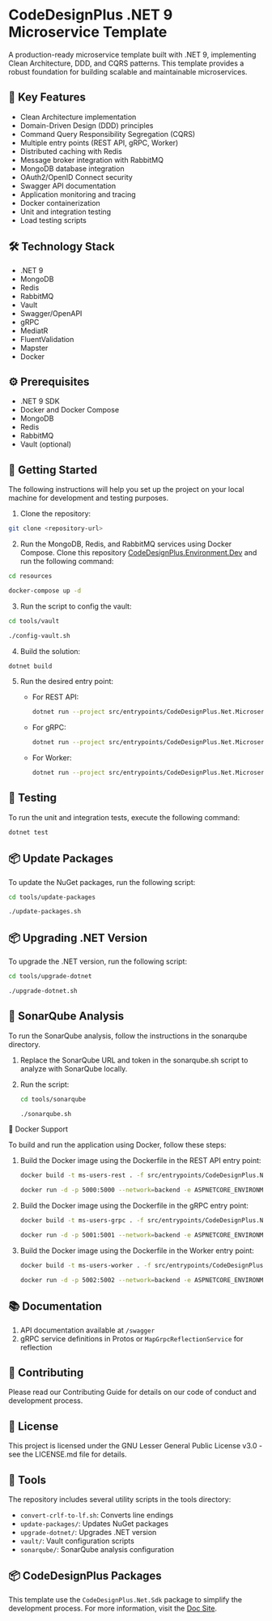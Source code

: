 # CodeDesignPlus .NET 9 Microservice Template

A production-ready microservice template built with .NET 9, implementing Clean Architecture, DDD, and CQRS patterns. This template provides a robust foundation for building scalable and maintainable microservices.

## 🚀 Key Features

- Clean Architecture implementation
- Domain-Driven Design (DDD) principles
- Command Query Responsibility Segregation (CQRS)
- Multiple entry points (REST API, gRPC, Worker)
- Distributed caching with Redis
- Message broker integration with RabbitMQ
- MongoDB database integration
- OAuth2/OpenID Connect security
- Swagger API documentation
- Application monitoring and tracing
- Docker containerization
- Unit and integration testing
- Load testing scripts

## 🛠️ Technology Stack

- .NET 9
- MongoDB
- Redis
- RabbitMQ
- Vault
- Swagger/OpenAPI
- gRPC
- MediatR
- FluentValidation
- Mapster
- Docker

## ⚙️ Prerequisites

- .NET 9 SDK
- Docker and Docker Compose
- MongoDB
- Redis
- RabbitMQ
- Vault (optional)

## 🚀 Getting Started

The following instructions will help you set up the project on your local machine for development and testing purposes.

1. Clone the repository:
```bash
git clone <repository-url>
```

2. Run the MongoDB, Redis, and RabbitMQ services using Docker Compose. Clone this repository [CodeDesignPlus.Environment.Dev](https://github.com/codedesignplus/CodeDesignPlus.Environment.Dev) and run the following command:

```bash
cd resources

docker-compose up -d
```

3. Run the script to config the vault:

```bash
cd tools/vault

./config-vault.sh
```

4. Build the solution:
```bash
dotnet build
```

5. Run the desired entry point:
   
   - For REST API:
      ```bash
      dotnet run --project src/entrypoints/CodeDesignPlus.Net.Microservice.Users.Rest
      ```

   - For gRPC:
      ```bash
      dotnet run --project src/entrypoints/CodeDesignPlus.Net.Microservice.Users.gRpc
      ```

   - For Worker:
      ```bash
      dotnet run --project src/entrypoints/CodeDesignPlus.Net.Microservice.Users.AsyncWorker
      ```

## 🧪 Testing
To run the unit and integration tests, execute the following command:

```bash
dotnet test
```

## 📦 Update Packages
To update the NuGet packages, run the following script:

```bash
cd tools/update-packages

./update-packages.sh
```

## 📦 Upgrading .NET Version

To upgrade the .NET version, run the following script:

```bash
cd tools/upgrade-dotnet

./upgrade-dotnet.sh
```

## 🧪 SonarQube Analysis

To run the SonarQube analysis, follow the instructions in the sonarqube directory.

1. Replace the SonarQube URL and token in the sonarqube.sh script to analyze with SonarQube locally.
2. Run the script:

   ```bash
   cd tools/sonarqube

   ./sonarqube.sh
   ```

🐳 Docker Support

To build and run the application using Docker, follow these steps:

1. Build the Docker image using the Dockerfile in the REST API entry point:
   ```bash
   docker build -t ms-users-rest . -f src/entrypoints/CodeDesignPlus.Net.Microservice.Users.Rest/Dockerfile

   docker run -d -p 5000:5000 --network=backend -e ASPNETCORE_ENVIRONMENT=Docker --name ms-users-rest ms-users-rest
   ```

2. Build the Docker image using the Dockerfile in the gRPC entry point:
   ```bash
   docker build -t ms-users-grpc . -f src/entrypoints/CodeDesignPlus.Net.Microservice.Users.gRpc/Dockerfile

   docker run -d -p 5001:5001 --network=backend -e ASPNETCORE_ENVIRONMENT=Docker --name ms-users-grpc ms-users-grpc
   ```

3. Build the Docker image using the Dockerfile in the Worker entry point:
   ```bash
   docker build -t ms-users-worker . -f src/entrypoints/CodeDesignPlus.Net.Microservice.Users.AsyncWorker/Dockerfile

   docker run -d -p 5002:5002 --network=backend -e ASPNETCORE_ENVIRONMENT=Docker --name ms-users-worker ms-users-worker
   ```

## 📚 Documentation
1. API documentation available at `/swagger`
2. gRPC service definitions in Protos or `MapGrpcReflectionService` for reflection

## 🤝 Contributing
Please read our Contributing Guide for details on our code of conduct and development process.

## 📄 License
This project is licensed under the GNU Lesser General Public License v3.0 - see the LICENSE.md file for details.

## 🔧 Tools
The repository includes several utility scripts in the tools directory:

- `convert-crlf-to-lf.sh`: Converts line endings
- `update-packages/`: Updates NuGet packages
- `upgrade-dotnet/`: Upgrades .NET version
- `vault/`: Vault configuration scripts
- `sonarqube/`: SonarQube analysis configuration

## 📦 CodeDesignPlus Packages
This template use the `CodeDesignPlus.Net.Sdk` package to simplify the development process. For more information, visit the [Doc Site](https://codedesignplus.github.io/).